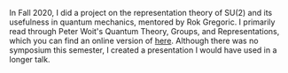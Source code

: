In Fall 2020, I did a project on the representation theory of SU(2) and its usefulness in quantum mechanics, mentored by Rok Gregoric. I primarily read through Peter Woit's Quantum Theory, Groups, and Representations, which you can find an online version of [here](https://www.math.columbia.edu/~woit/QM/fall-course.pdf). Although there was no symposium this semester, I created a presentation I would have used in a longer talk.
